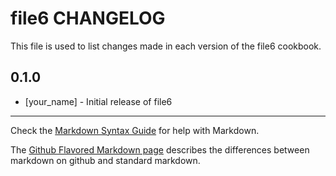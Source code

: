 file6 CHANGELOG
===============

This file is used to list changes made in each version of the file6 cookbook.

0.1.0
-----
- [your_name] - Initial release of file6

- - -
Check the [Markdown Syntax Guide](http://daringfireball.net/projects/markdown/syntax) for help with Markdown.

The [Github Flavored Markdown page](http://github.github.com/github-flavored-markdown/) describes the differences between markdown on github and standard markdown.
